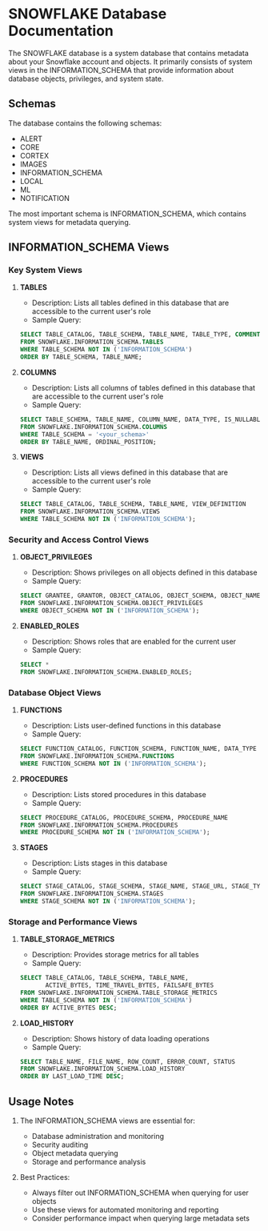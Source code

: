 # SNOWFLAKE Database Documentation

The SNOWFLAKE database is a system database that contains metadata about your Snowflake account and objects. It primarily consists of system views in the INFORMATION_SCHEMA that provide information about database objects, privileges, and system state.

## Schemas

The database contains the following schemas:
- ALERT
- CORE
- CORTEX
- IMAGES
- INFORMATION_SCHEMA
- LOCAL
- ML
- NOTIFICATION

The most important schema is INFORMATION_SCHEMA, which contains system views for metadata querying.

## INFORMATION_SCHEMA Views

### Key System Views

1. **TABLES**
   - Description: Lists all tables defined in this database that are accessible to the current user's role
   - Sample Query:
   ```sql
   SELECT TABLE_CATALOG, TABLE_SCHEMA, TABLE_NAME, TABLE_TYPE, COMMENT
   FROM SNOWFLAKE.INFORMATION_SCHEMA.TABLES
   WHERE TABLE_SCHEMA NOT IN ('INFORMATION_SCHEMA')
   ORDER BY TABLE_SCHEMA, TABLE_NAME;
   ```

2. **COLUMNS**
   - Description: Lists all columns of tables defined in this database that are accessible to the current user's role
   - Sample Query:
   ```sql
   SELECT TABLE_SCHEMA, TABLE_NAME, COLUMN_NAME, DATA_TYPE, IS_NULLABLE, COMMENT
   FROM SNOWFLAKE.INFORMATION_SCHEMA.COLUMNS
   WHERE TABLE_SCHEMA = '<your_schema>'
   ORDER BY TABLE_NAME, ORDINAL_POSITION;
   ```

3. **VIEWS**
   - Description: Lists all views defined in this database that are accessible to the current user's role
   - Sample Query:
   ```sql
   SELECT TABLE_CATALOG, TABLE_SCHEMA, TABLE_NAME, VIEW_DEFINITION
   FROM SNOWFLAKE.INFORMATION_SCHEMA.VIEWS
   WHERE TABLE_SCHEMA NOT IN ('INFORMATION_SCHEMA');
   ```

### Security and Access Control Views

1. **OBJECT_PRIVILEGES**
   - Description: Shows privileges on all objects defined in this database
   - Sample Query:
   ```sql
   SELECT GRANTEE, GRANTOR, OBJECT_CATALOG, OBJECT_SCHEMA, OBJECT_NAME, PRIVILEGE_TYPE
   FROM SNOWFLAKE.INFORMATION_SCHEMA.OBJECT_PRIVILEGES
   WHERE OBJECT_SCHEMA NOT IN ('INFORMATION_SCHEMA');
   ```

2. **ENABLED_ROLES**
   - Description: Shows roles that are enabled for the current user
   - Sample Query:
   ```sql
   SELECT *
   FROM SNOWFLAKE.INFORMATION_SCHEMA.ENABLED_ROLES;
   ```

### Database Object Views

1. **FUNCTIONS**
   - Description: Lists user-defined functions in this database
   - Sample Query:
   ```sql
   SELECT FUNCTION_CATALOG, FUNCTION_SCHEMA, FUNCTION_NAME, DATA_TYPE
   FROM SNOWFLAKE.INFORMATION_SCHEMA.FUNCTIONS
   WHERE FUNCTION_SCHEMA NOT IN ('INFORMATION_SCHEMA');
   ```

2. **PROCEDURES**
   - Description: Lists stored procedures in this database
   - Sample Query:
   ```sql
   SELECT PROCEDURE_CATALOG, PROCEDURE_SCHEMA, PROCEDURE_NAME
   FROM SNOWFLAKE.INFORMATION_SCHEMA.PROCEDURES
   WHERE PROCEDURE_SCHEMA NOT IN ('INFORMATION_SCHEMA');
   ```

3. **STAGES**
   - Description: Lists stages in this database
   - Sample Query:
   ```sql
   SELECT STAGE_CATALOG, STAGE_SCHEMA, STAGE_NAME, STAGE_URL, STAGE_TYPE
   FROM SNOWFLAKE.INFORMATION_SCHEMA.STAGES
   WHERE STAGE_SCHEMA NOT IN ('INFORMATION_SCHEMA');
   ```

### Storage and Performance Views

1. **TABLE_STORAGE_METRICS**
   - Description: Provides storage metrics for all tables
   - Sample Query:
   ```sql
   SELECT TABLE_CATALOG, TABLE_SCHEMA, TABLE_NAME, 
          ACTIVE_BYTES, TIME_TRAVEL_BYTES, FAILSAFE_BYTES
   FROM SNOWFLAKE.INFORMATION_SCHEMA.TABLE_STORAGE_METRICS
   WHERE TABLE_SCHEMA NOT IN ('INFORMATION_SCHEMA')
   ORDER BY ACTIVE_BYTES DESC;
   ```

2. **LOAD_HISTORY**
   - Description: Shows history of data loading operations
   - Sample Query:
   ```sql
   SELECT TABLE_NAME, FILE_NAME, ROW_COUNT, ERROR_COUNT, STATUS
   FROM SNOWFLAKE.INFORMATION_SCHEMA.LOAD_HISTORY
   ORDER BY LAST_LOAD_TIME DESC;
   ```

## Usage Notes

1. The INFORMATION_SCHEMA views are essential for:
   - Database administration and monitoring
   - Security auditing
   - Object metadata querying
   - Storage and performance analysis

2. Best Practices:
   - Always filter out INFORMATION_SCHEMA when querying for user objects
   - Use these views for automated monitoring and reporting
   - Consider performance impact when querying large metadata sets